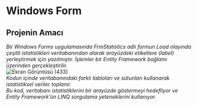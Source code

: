 # Windows Form
## Projenin Amacı
*Bir Windows Forms uygulamasında FrmStatistics adlı formun Load olayında çeşitli istatistikleri veritabanından alarak arayüzdeki etiketlere (label) 
yerleştirmek için yazılmıştır. İşlemler bir Entity Framework bağlamı üzerinden gerçekleştirilir.*
 </br>
![Ekran Görüntüsü (433)](https://github.com/user-attachments/assets/7151720b-3fad-45a4-a38d-4a6e43724dad)
 </br>
*Kodun içinde veritabanındaki farklı tabloları ve sütunları kullanarak istatistiksel veriler toplanır.*  </br>
*Bu kod, veritabanı istatistiklerini bir arayüzde göstermeyi hedefliyor ve Entity Framework’ün LINQ sorgulama yeteneklerini kullanıyor.*
 
